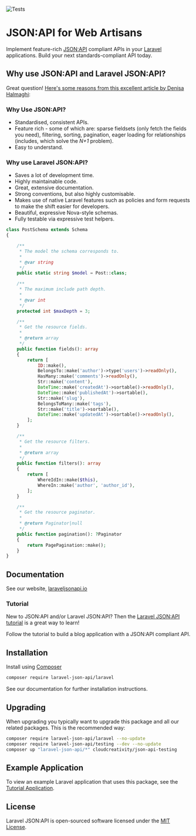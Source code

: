 ![Tests](https://github.com/laravel-json-api/laravel/workflows/Tests/badge.svg)

# JSON:API for Web Artisans

Implement feature-rich [JSON:API](https://jsonapi.org) compliant APIs in your
[Laravel](https://laravel.com) applications. Build your next standards-compliant API today.

## Why use JSON:API and Laravel JSON:API?

Great question! [Here's some reasons from this excellent article by Denisa Halmaghi](https://graffino.com/web-development/how-to-use-laravel-json-api-to-create-a-json-api-compliant-backend-in-laravel):

### Why Use JSON:API?

- Standardised, consistent APIs.
- Feature rich - some of which are: sparse fieldsets (only fetch the fields you need), filtering, sorting, pagination,
  eager loading for relationships (includes, which solve the _N+1_ problem).
- Easy to understand.

### Why use Laravel JSON:API?

- Saves a lot of development time.
- Highly maintainable code.
- Great, extensive documentation.
- Strong conventions, but also highly customisable.
- Makes use of native Laravel features such as policies and form requests to make the shift easier for developers.
- Beautiful, expressive Nova-style schemas.
- Fully testable via expressive test helpers.

```php
class PostSchema extends Schema
{

    /**
     * The model the schema corresponds to.
     *
     * @var string
     */
    public static string $model = Post::class;

    /**
     * The maximum include path depth.
     *
     * @var int
     */
    protected int $maxDepth = 3;

    /**
     * Get the resource fields.
     *
     * @return array
     */
    public function fields(): array
    {
        return [
            ID::make(),
            BelongsTo::make('author')->type('users')->readOnly(),
            HasMany::make('comments')->readOnly(),
            Str::make('content'),
            DateTime::make('createdAt')->sortable()->readOnly(),
            DateTime::make('publishedAt')->sortable(),
            Str::make('slug'),
            BelongsToMany::make('tags'),
            Str::make('title')->sortable(),
            DateTime::make('updatedAt')->sortable()->readOnly(),
        ];
    }

    /**
     * Get the resource filters.
     *
     * @return array
     */
    public function filters(): array
    {
        return [
            WhereIdIn::make($this),
            WhereIn::make('author', 'author_id'),
        ];
    }

    /**
     * Get the resource paginator.
     *
     * @return Paginator|null
     */
    public function pagination(): ?Paginator
    {
        return PagePagination::make();
    }
}
```

## Documentation

See our website, [laraveljsonapi.io](https://laraveljsonapi.io)

### Tutorial

New to JSON:API and/or Laravel JSON:API? Then
the [Laravel JSON:API tutorial](https://laraveljsonapi.io/docs/2.0/tutorial/)
is a great way to learn!

Follow the tutorial to build a blog application with a JSON:API compliant API.

## Installation

Install using [Composer](https://getcomposer.org)

```bash
composer require laravel-json-api/laravel
```

See our documentation for further installation instructions.

## Upgrading

When upgrading you typically want to upgrade this package and all our related packages. This is the recommended way:

```bash
composer require laravel-json-api/laravel --no-update
composer require laravel-json-api/testing --dev --no-update
composer up "laravel-json-api/*" cloudcreativity/json-api-testing
```

## Example Application

To view an example Laravel application that uses this package, see the
[Tutorial Application](https://github.com/laravel-json-api/tutorial-app).

## License

Laravel JSON:API is open-sourced software licensed under the [MIT License](./LICENSE).
